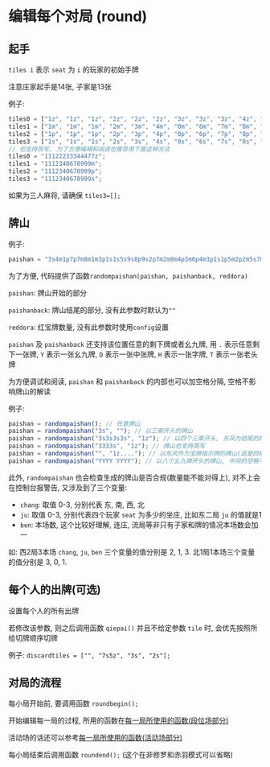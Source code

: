 # 编辑每个对局 (round)

## 起手

`tiles i` 表示 `seat` 为 `i` 的玩家的初始手牌

注意庄家起手是14张, 子家是13张

例子:

```js
tiles0 = ["1z", "1z", "1z", "2z", "2z", "2z", "3z", "3z", "3z", "4z", "4z", "4z", "7z", "7z"];
tiles1 = ["1m", "1m", "1m", "2m", "3m", "4m", "0m", "6m", "7m", "8m", "9m", "9m", "9m"];
tiles2 = ["1p", "1p", "1p", "2p", "3p", "4p", "0p", "6p", "7p", "8p", "9p", "9p", "9p"];
tiles3 = ["1s", "1s", "1s", "2s", "3s", "4s", "0s", "6s", "7s", "8s", "9s", "9s", "9s"];
// 也支持简写, 为了方便编辑和阅读也推荐用下面这种方法
tiles0 = "11122233344477z";
tiles1 = "1112340678999m";
tiles2 = "1112340678999p";
tiles3 = "1112340678999s";
```

如果为三人麻将, 请确保 `tiles3=[];`

## 牌山

例子:

```js
paishan = "3s4m1p7p7m8m1m3p1s1s5s9s8p9s2p7m2m8m4p3m6p4m3p1s1p5m2p2m5s7m0s3m4m6m8m6p0m4p7p1p8p3p1s1p2m3m7s3p7s9m2p8p4p6m9p6m9p7p7s8p6p4p6z9s9s7p9p6p7s5s2p5z6s3z4s2z0p7z8s1z2s4z5m";
```

为了方便, 代码提供了函数`randompaishan(paishan, paishanback, reddora)`

`paishan`: 牌山开始的部分

`paishanback`: 牌山结尾的部分, 没有此参数时默认为`""`

`reddora`: 红宝牌数量, 没有此参数时使用`config`设置

`paishan` 及 `paishanback` 还支持该位置任意的剩下牌或者幺九牌, 用 `.` 表示任意剩下一张牌, `Y` 表示一张幺九牌, `D`
表示一张中张牌, `H` 表示一张字牌, `T` 表示一张老头牌

为方便调试和阅读, `paishan` 和 `paishanback` 的内部也可以加空格分隔, 空格不影响牌山的解读

例子:

```js
paishan = randompaishan(); // 任意牌山
paishan = randompaishan("3s", ""); // 以三索开头的牌山
paishan = randompaishan("3s3s3s3s", "1z"); // 以四个三索开头, 东风为结尾的牌山
paishan = randompaishan("3333s", "1z"); // 牌山也支持简写
paishan = randompaishan("", "1z...."); // 以东风作为宝牌指示牌的牌山(这是四麻的, 三麻宝牌指示牌后面要跟8个点)
paishan = randompaishan("YYYY YYYY"); // 以八个幺九牌开头的牌山, 中间的空格不影响
```

此外, `randompaishan` 也会检查生成的牌山是否合规(数量能不能对得上), 对不上会在控制台报警告, 又涉及到了三个变量:

- `chang`: 取值 0-3, 分别代表 东, 南, 西, 北
- `ju`: 取值 0-3, 分别代表四个玩家 `seat` 为多少的坐庄, 比如东二局 `ju` 的值就是1
- `ben`: 本场数, 这个比较好理解, 连庄, 流局等非只有子家和牌的情况本场数会加一

如: 西2局3本场 `chang`, `ju`, `ben` 三个变量的值分别是 2, 1, 3. 北1局1本场三个变量的值分别是 3, 0, 1.

## 每个人的出牌(可选)

设置每个人的所有出牌

若修改该参数, 则之后调用函数 `qiepai()` 并且不给定参数 `tile` 时, 会优先按照所给切牌顺序切牌

例子: `discardtiles = ["", "7s5z", "3s", "2s"];`

## 对局的流程

每小局开始前, 要调用函数 `roundbegin();`

开始编辑每一局的过程, 所用的函数在[每一局所使用的函数(段位场部分)](每一局所使用的函数（段位场部分）.md)

活动场的话还可以参考[每一局所使用的函数(活动场部分)](每一局所使用的函数（活动场部分）.md)

每小局结束后调用函数 `roundend();` (这个在非修罗和赤羽模式可以省略)
